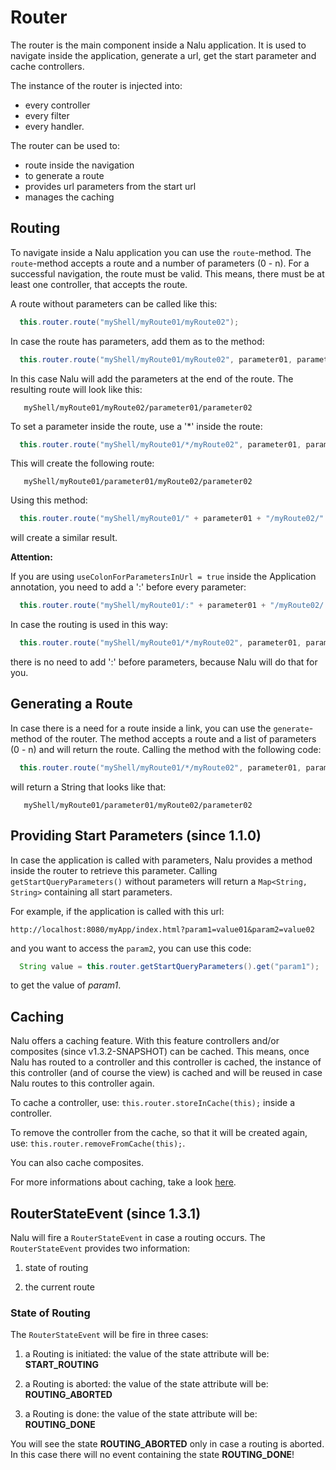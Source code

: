 # Router
The router is the main component inside a Nalu application. It is used to navigate inside the application, generate a url, get the start parameter and cache controllers.

The instance of the router is injected into:

* every controller
* every filter
* every handler.

The router can be used to:

* route inside the navigation
* to generate a route
* provides url parameters from the start url
* manages the caching

## Routing
To navigate inside a Nalu application you can use the `route`-method. The `route`-method accepts a route and a number of parameters (0 - n). For a successful navigation, the route must be valid. This means, there must be at least one controller, that accepts the route.

A route without parameters can be called like this:
```java
  this.router.route("myShell/myRoute01/myRoute02");
```
In case the route has parameters, add them as to the method:
```java
  this.router.route("myShell/myRoute01/myRoute02", parameter01, parameter02);
```
In this case Nalu will add the parameters at the end of the route. The resulting route will look like this:
```
   myShell/myRoute01/myRoute02/parameter01/parameter02
 ```
To set a parameter inside the route, use a '*' inside the route:
```java
  this.router.route("myShell/myRoute01/*/myRoute02", parameter01, parameter02);
```
This will create the following route:
```
   myShell/myRoute01/parameter01/myRoute02/parameter02
```
Using this method:
```java
  this.router.route("myShell/myRoute01/" + parameter01 + "/myRoute02/" + parameter02);
```
will create a similar result.

**Attention:**

If you are using `useColonForParametersInUrl = true` inside the Application annotation, you need to add a ':' before every parameter:
```java
  this.router.route("myShell/myRoute01/:" + parameter01 + "/myRoute02/:" + parameter02);
```
In case the routing is used in this way:
```java
  this.router.route("myShell/myRoute01/*/myRoute02", parameter01, parameter02);
```
there is no need to add ':' before parameters, because Nalu will do that for you.

## Generating a Route
In case there is a need for a route inside a link, you can use the `generate`-method of the router. The method accepts a route and a list of parameters (0 - n) and will return the route. Calling the method with the following code:
```java
  this.router.route("myShell/myRoute01/*/myRoute02", parameter01, parameter02);
```
will return a String that looks like that:
```text
   myShell/myRoute01/parameter01/myRoute02/parameter02
```

## Providing Start Parameters (since 1.1.0)
In case the application is called with parameters, Nalu provides a method inside the router to retrieve this parameter. Calling `getStartQueryParameters()` without parameters will return a `Map<String, String>` containing all start parameters.

For example, if the application is called with this url:
```text
http://localhost:8080/myApp/index.html?param1=value01&param2=value02
```
and you want to access the `param2`, you can use this code:
```java
  String value = this.router.getStartQueryParameters().get("param1");
```
to get the value of *param1*.

## Caching
Nalu offers a caching feature. With this feature controllers and/or composites (since v1.3.2-SNAPSHOT) can be cached. This means, once Nalu has routed to a controller and this controller is cached, the instance of this controller (and of course the view) is cached and will be reused in case Nalu routes to this controller again.

To cache a controller, use: `this.router.storeInCache(this);` inside a controller.

To remove the controller from the cache, so that it will be created again, use: `this.router.removeFromCache(this);`.

You can also cache composites.

For more informations about caching, take a look [here](xxx).

## RouterStateEvent (since 1.3.1)
Nalu will fire a `RouterStateEvent` in case a routing occurs. The `RouterStateEvent` provides two information:

1. state of routing

2. the current route

### State of Routing
The `RouterStateEvent` will be fire in three cases:

1. a Routing is initiated: the value of the state attribute will be: **START_ROUTING**

2. a Routing is aborted: the value of the state attribute will be: **ROUTING_ABORTED**

3. a Routing is done: the value of the state attribute will be: **ROUTING_DONE**

You will see the state **ROUTING_ABORTED** only in case a routing is aborted. In this case there will no event containing the state **ROUTING_DONE**!